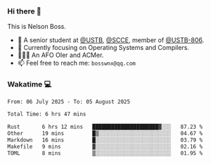 ### Hi there 👋

<!--
**bosswnx/bosswnx** is a ✨ _special_ ✨ repository because its `README.md` (this file) appears on your GitHub profile.

Here are some ideas to get you started:

- 🔭 I’m currently working on ...
- 🌱 I’m currently learning ...
- 👯 I’m looking to collaborate on ...
- 🤔 I’m looking for help with ...
- 💬 Ask me about ...
- 📫 How to reach me: ...
- 😄 Pronouns: ...
- ⚡ Fun fact: ...
-->

This is Nelson Boss.

- 🏫 A senior student at [@USTB](https://www.ustb.edu.cn/), [@SCCE](https://scce.ustb.edu.cn/), member of [@USTB-806](https://ustb-806.github.io/).
- 🌱 Currently focusing on Operating Systems and Compilers.
- 🧑🏻‍💻 An AFO OIer and ACMer.
- 📫 Feel free to reach me: `bosswnx@qq.com`

### Wakatime 💻

<!--START_SECTION:waka-->

```txt
From: 06 July 2025 - To: 05 August 2025

Total Time: 6 hrs 47 mins

Rust       6 hrs 12 mins   █████████████████████▓░░░   87.23 %
Other      19 mins         █▒░░░░░░░░░░░░░░░░░░░░░░░   04.67 %
Markdown   16 mins         █░░░░░░░░░░░░░░░░░░░░░░░░   03.79 %
Makefile   9 mins          ▓░░░░░░░░░░░░░░░░░░░░░░░░   02.16 %
TOML       8 mins          ▒░░░░░░░░░░░░░░░░░░░░░░░░   01.95 %
```

<!--END_SECTION:waka-->
